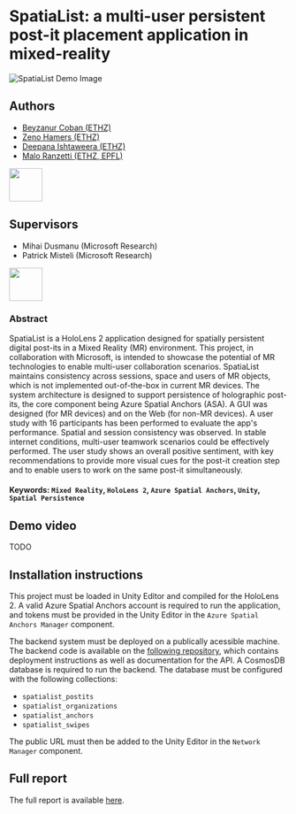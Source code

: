 # SpatiaList: a multi-user persistent post-it placement application in mixed-reality

![SpatiaList Demo Image](/resources/app.png)

## Authors
- [Beyzanur Coban (ETHZ)](https://github.com/beyzanurcoban)
- [Zeno Hamers (ETHZ)](https://github.com/H-Zeno)
- [Deepana Ishtaweera (ETHZ)](https://github.com/deepanaishtaweera)
- [Malo Ranzetti (ETHZ, EPFL)](https://github.com/mrztti)

<img src="https://github.com/spatia-list/spatialist/blob/main/resources/ethz-logo.png" height=60px> 

## Supervisors
- Mihai Dusmanu (Microsoft Research)
- Patrick Misteli (Microsoft Research)

<img src="https://github.com/spatia-list/spatialist/blob/main/resources/microsoft-logo.png" height=60px>

### Abstract
SpatiaList is a HoloLens 2 application designed for spatially persistent digital post-its in a Mixed Reality (MR) environment. This project, in collaboration with Microsoft, is intended to showcase the potential of MR technologies to enable multi-user collaboration scenarios.
SpatiaList maintains consistency across sessions, space and users of MR objects, which is not implemented out-of-the-box in current MR devices. The system architecture is designed to support persistence of holographic post-its, the core component being Azure Spatial Anchors (ASA). 
A GUI was designed (for MR devices) and on the Web (for non-MR devices). A user study with 16 participants has been performed to evaluate the app's performance. Spatial and session consistency was observed. In stable internet conditions, multi-user teamwork scenarios could be effectively performed.
The user study shows an overall positive sentiment, with key recommendations to provide more visual cues for the post-it creation step and to enable users to work on the same post-it simultaneously.

#### Keywords: `Mixed Reality`, `HoloLens 2`, `Azure Spatial Anchors`, `Unity`, `Spatial Persistence`

## Demo video

TODO

## Installation instructions

This project must be loaded in Unity Editor and compiled for the HoloLens 2. 
A valid Azure Spatial Anchors account is required to run the application, and tokens must be provided in the Unity Editor in the `Azure Spatial Anchors Manager` component.

The backend system must be deployed on a publically acessible machine. The backend code is available on the [following repository](https://github.com/spatia-list/spatialist-backend), which contains deployment instructions as well as documentation for the API.
A CosmosDB database is required to run the backend. The database must be configured with the following collections:
- `spatialist_postits`
- `spatialist_organizations` 
- `spatialist_anchors`
- `spatialist_swipes`

The public URL must then be added to the Unity Editor in the `Network Manager` component.

## Full report

The full report is available [here](/resources/report.pdf).





